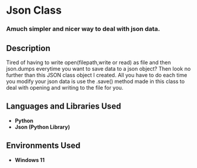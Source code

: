 <h1>Json Class</h1>

 ### Amuch simpler and nicer way to deal with json data.

<h2>Description</h2>
Tired of having to write open(filepath,write or read) as file and then json.dumps everytime you want to save data to a json object? Then look no further than this JSON class object I created. All you have to do each time you modify your json data is use the .save() method made in this class to deal with opening and writing to the file for you.
<br />


<h2>Languages and Libraries Used</h2>

- <b>Python</b> 
- <b>Json (Python Library)</b>

<h2>Environments Used </h2>

- <b>Windows 11</b>
